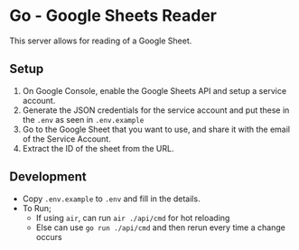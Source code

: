 # Go - Google Sheets Reader

This server allows for reading of a Google Sheet.

## Setup

1. On Google Console, enable the Google Sheets API and setup a service account.
2. Generate the JSON credentials for the service account and put these in the `.env` as seen in `.env.example`
3. Go to the Google Sheet that you want to use, and share it with the email of the Service Account.
4. Extract the ID of the sheet from the URL.

## Development

- Copy `.env.example` to `.env` and fill in the details.
- To Run;
  - If using `air`, can run `air ./api/cmd` for hot reloading
  - Else can use `go run ./api/cmd` and then rerun every time a change occurs
